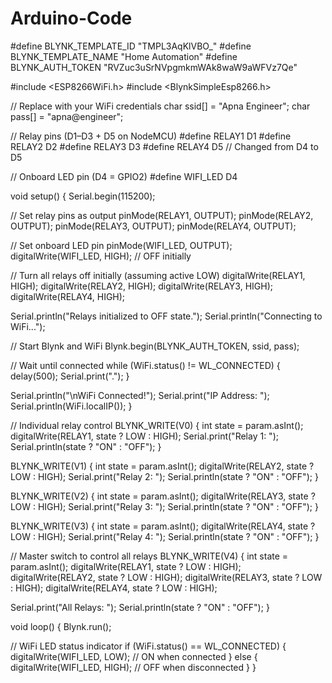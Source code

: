 # Arduino-Code
#define BLYNK_TEMPLATE_ID "TMPL3AqKlVBO_"
#define BLYNK_TEMPLATE_NAME "Home Automation"
#define BLYNK_AUTH_TOKEN "RVZuc3uSrNVpgmkmWAk8waW9aWFVz7Qe"

#include <ESP8266WiFi.h>
#include <BlynkSimpleEsp8266.h>

// Replace with your WiFi credentials
char ssid[] = "Apna Engineer";
char pass[] = "apna@engineer";

// Relay pins (D1–D3 + D5 on NodeMCU)
#define RELAY1 D1
#define RELAY2 D2
#define RELAY3 D3
#define RELAY4 D5  // Changed from D4 to D5

// Onboard LED pin (D4 = GPIO2)
#define WIFI_LED D4

void setup()
{
  Serial.begin(115200);

  // Set relay pins as output
  pinMode(RELAY1, OUTPUT);
  pinMode(RELAY2, OUTPUT);
  pinMode(RELAY3, OUTPUT);
  pinMode(RELAY4, OUTPUT);

  // Set onboard LED pin
  pinMode(WIFI_LED, OUTPUT);
  digitalWrite(WIFI_LED, HIGH);  // OFF initially

  // Turn all relays off initially (assuming active LOW)
  digitalWrite(RELAY1, HIGH);
  digitalWrite(RELAY2, HIGH);
  digitalWrite(RELAY3, HIGH);
  digitalWrite(RELAY4, HIGH);

  Serial.println("Relays initialized to OFF state.");
  Serial.println("Connecting to WiFi...");

  // Start Blynk and WiFi
  Blynk.begin(BLYNK_AUTH_TOKEN, ssid, pass);

  // Wait until connected
  while (WiFi.status() != WL_CONNECTED) {
    delay(500);
    Serial.print(".");
  }

  Serial.println("\nWiFi Connected!");
  Serial.print("IP Address: ");
  Serial.println(WiFi.localIP());
}

// Individual relay control
BLYNK_WRITE(V0) {
  int state = param.asInt();
  digitalWrite(RELAY1, state ? LOW : HIGH);
  Serial.print("Relay 1: ");
  Serial.println(state ? "ON" : "OFF");
}

BLYNK_WRITE(V1) {
  int state = param.asInt();
  digitalWrite(RELAY2, state ? LOW : HIGH);
  Serial.print("Relay 2: ");
  Serial.println(state ? "ON" : "OFF");
}

BLYNK_WRITE(V2) {
  int state = param.asInt();
  digitalWrite(RELAY3, state ? LOW : HIGH);
  Serial.print("Relay 3: ");
  Serial.println(state ? "ON" : "OFF");
}

BLYNK_WRITE(V3) {
  int state = param.asInt();
  digitalWrite(RELAY4, state ? LOW : HIGH);
  Serial.print("Relay 4: ");
  Serial.println(state ? "ON" : "OFF");
}

// Master switch to control all relays
BLYNK_WRITE(V4) {
  int state = param.asInt();
  digitalWrite(RELAY1, state ? LOW : HIGH);
  digitalWrite(RELAY2, state ? LOW : HIGH);
  digitalWrite(RELAY3, state ? LOW : HIGH);
  digitalWrite(RELAY4, state ? LOW : HIGH);

  Serial.print("All Relays: ");
  Serial.println(state ? "ON" : "OFF");
}

void loop()
{
  Blynk.run();

  // WiFi LED status indicator
  if (WiFi.status() == WL_CONNECTED) {
    digitalWrite(WIFI_LED, LOW);  // ON when connected
  } else {
    digitalWrite(WIFI_LED, HIGH); // OFF when disconnected
  }
}
